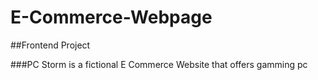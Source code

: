 # E-Commerce-Webpage
##Frontend Project

###PC Storm is a fictional E Commerce Website that offers gamming pc
